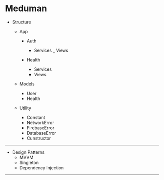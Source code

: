 #  Meduman


- Structure

    - App
        - Auth
            - Services
            _ Views
            
        - Health
            - Services
            - Views
        
    - Models
        - User
        - Health
                
    - Utility
        - Constant
        - NetworkError
        - FirebaseError
        - DatabaseError
        - Cunstructor
                
-------------------------------------------------------------------

- Design Patterns
    - MVVM
    - Singleton
    - Dependency Injection
    
-------------------------------------------------------------------
